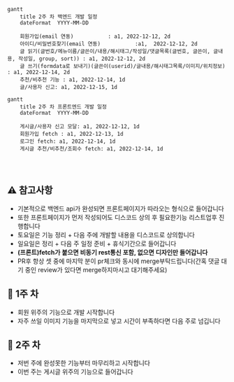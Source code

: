 ```mermaid
gantt
    title 2주 차 백엔드 개발 일정
    dateFormat  YYYY-MM-DD

    회원가입(email 연동)           : a1, 2022-12-12, 2d
    아이디/비밀번호찾기(email 연동)           :a1,  2022-12-12, 2d
    글 읽기(글번호/메뉴이름/글쓴이/내용/해시태그/작성일/댓글목록(글번호, 글쓴이, 글내용, 작성일, group, sort)) : a1, 2022-12-12, 2d
    글 쓰기(formdata로 보내기)(글쓴이(userid)/글내용/해시태그목록/이미지/위치정보) : a1, 2022-12-14, 2d
    추천/비추천 기능 : a1, 2022-12-14, 1d
    글/사용자 신고: a1, 2022-12-15, 1d
```    
```mermaid
gantt
    title 2주 차 프론트엔드 개발 일정
    dateFormat  YYYY-MM-DD

    게시글/사용자 신고 모달: a1, 2022-12-12, 1d
    회원가입 fetch : a1, 2022-12-13, 1d
    로그인 fetch: a1, 2022-12-14, 1d
    게시글 추천/비추천/조회수 fetch: a1, 2022-12-14, 1d
    

    
```

## ⚠️ 참고사항
- 기본적으로 백엔드 api가 완성되면 프론트페이지가 따라오는 형식으로 들어갑니다
- 또한 프론트페이지가 먼저 작성되어도 디스코드 상의 후 필요한기능 리스트업후 진행합니다
- 토요일은 기능 정리 + 다음 주에 개발할 내용을 디스코드로 상의합니다
- 일요일은 정리 + 다음 주 일정 준비 + 휴식기간으로 들어갑니다 
- **(프론트)fetch가 붙으면 비동기 rest통신 포함, 없으면 디자인만 들어갑니다**
- PR후 항상 셋 중에 마지막 분이 pr체크와 동시에 merge부탁드립니다(간혹 댓글 대기 중인 review가 있다면 merge하지마시고 대기해주세요)
## 📅 1주 차
- 회원 위주의 기능으로 개발 시작합니다
- 자주 쓰일 이미지 기능을 마지막으로 넣고 시간이 부족하다면 다음 주로 넘깁니다

## 📅 2주 차
- 저번 주에 완성못한 기능부터 마무리하고 시작합니다
- 이번 주는 게시글 위주의 기능으로 들어갑니다


